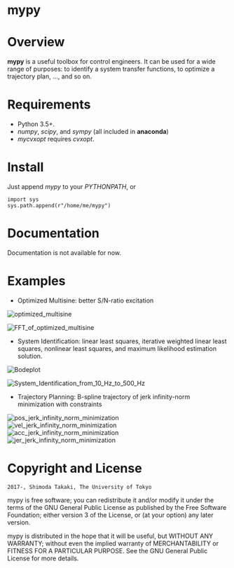 **mypy**
======

Overview
========

**mypy** is a useful toolbox for control engineers.
It can be used for a wide range of purposes: to identify a system transfer functions, to optimize a trajectory plan, ..., and so on.

Requirements
============

* Python 3.5+.
* *numpy*, *scipy*, and *sympy* (all included in **anaconda**)
* *mycvxopt* requires *cvxopt*.

Install
=======
Just append *mypy* to your *PYTHONPATH*, or

	import sys
	sys.path.append(r"/home/me/mypy")

Documentation
=============

Documentation is not available for now.

Examples
=============

* Optimized Multisine: better S/N-ratio excitation 

![optimized_multisine](images/optimized_multisine.jpg)

![FFT_of_optimized_multisine](images/FFT_of_optimized_multisine.jpg)

* System Identification: linear least squares, iterative weighted linear least squares, nonlinear least squares,  and maximum likelihood estimation solution. 

![Bodeplot](images/Bodeplot.jpg)

![System_Identification_from_10_Hz_to_500_Hz](images/System_Identification_from_10_Hz_to_500_Hz.jpg)

* Trajectory Planning: B-spline trajectory of jerk infinity-norm minimization with constraints

![pos_jerk_infinity_norm_minimization](images/pos_jerk_infinity_norm_minimization.png)
![vel_jerk_infinity_norm_minimization](images/vel_jerk_infinity_norm_minimization.png)
![acc_jerk_infinity_norm_minimization](images/acc_jerk_infinity_norm_minimization.png)
![jer_jerk_infinity_norm_minimization](images/jer_jerk_infinity_norm_minimization.png)


Copyright and License
=============

	2017-, Shimoda Takaki, The University of Tokyo

mypy is free software; you can redistribute it and/or modify it under the terms of the GNU General Public License as published by the Free Software Foundation; either version 3 of the License, or (at your option) any later version.

mypy is distributed in the hope that it will be useful, but WITHOUT ANY WARRANTY; without even the implied warranty of MERCHANTABILITY or FITNESS FOR A PARTICULAR PURPOSE. See the GNU General Public License for more details.

